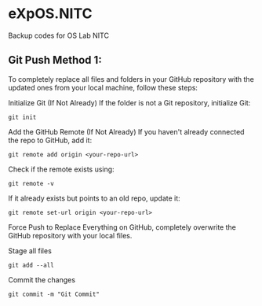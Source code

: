 # eXpOS.NITC
Backup codes for OS Lab NITC

## Git Push Method 1:
To completely replace all files and folders in your GitHub repository with the updated ones from your local machine, follow these steps:

Initialize Git (If Not Already)
If the folder is not a Git repository, initialize Git:
```
git init
```
Add the GitHub Remote (If Not Already)
If you haven't already connected the repo to GitHub, add it:
```
git remote add origin <your-repo-url>
```

Check if the remote exists using:
```
git remote -v
```

If it already exists but points to an old repo, update it:
```
git remote set-url origin <your-repo-url>
```
Force Push to Replace Everything on GitHub, completely overwrite the GitHub repository with your local files.

Stage all files
```
git add --all
```

Commit the changes
```
git commit -m "Git Commit"
```
